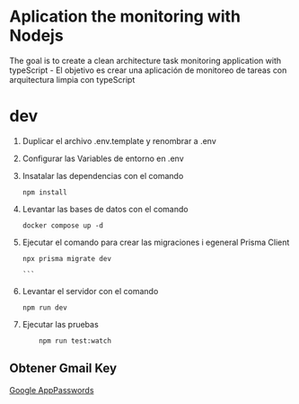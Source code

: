 # Aplication the monitoring with Nodejs

The goal is to create a clean architecture task monitoring application with typeScript - El objetivo es crear una aplicación de monitoreo de tareas con arquitectura limpia con typeScript

# dev
1. Duplicar el archivo .env.template y renombrar a .env
2. Configurar las Variables de entorno en .env
3. Insatalar las dependencias con el comando
    ```
    npm install

    ```
4. Levantar las bases de datos con el comando
    ```
    docker compose up -d

    ```
5. Ejecutar el comando para crear las migraciones i egeneral Prisma Client
    ````
    npx prisma migrate dev

    ```
6. Levantar el servidor con el comando 
    ```
    npm run dev
    
    ```
7. Ejecutar las pruebas 

    ````
        npm run test:watch

    ````

## Obtener Gmail Key
[Google AppPasswords](https://myaccount.google.com/u/0/apppasswords)